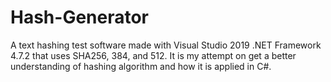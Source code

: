 # Hash-Generator 
A text hashing test software made with Visual Studio 2019 .NET Framework 4.7.2 that uses SHA256, 384, and 512.
It is my attempt on get a better understanding of hashing algorithm and how it is applied in C#.
